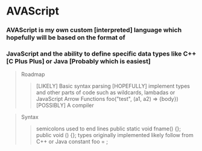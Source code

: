 # AVAScript 
### AVAScript is my own custom [interpreted] language which hopefully will be based on the format of 
### JavaScript and the ability to define specific data types like C++ [C Plus Plus] or Java [Probably which is easiest]
> Roadmap
>> [LIKELY] Basic syntax parsing
>> [HOPEFULLY] implement types and other parts of code such as wildcards, lambadas or JavaScript Arrow Functions foo("test", (a1, a2) => {body})
>> [POSSIBLY] A compiler 

> Syntax
>> semicolons used to end lines
>> public static void fname() {};
>> public void () {};
>> types originally implemented likely follow from C++ or Java
>> constant <type> foo = <value>;
 

